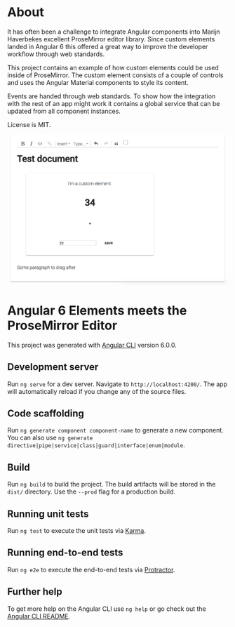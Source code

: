 # About

It has often been a challenge to integrate Angular components into Marijn Haverbekes excellent ProseMirror editor library.
Since custom elements landed in Angular 6 this offered a great way to improve the developer workflow through web standards.

This project contains an example of how custom elements could be used inside of ProseMirror.
The custom element consists of a couple of controls and uses the Angular Material components to style its content.

Events are handed through web standards. To show how the integration with the rest of an app might work it contains a global service that can be updated from all component instances.

License is MIT.

![alt text](screenshot.png "Screenshot")

# Angular 6 Elements meets the ProseMirror Editor

This project was generated with [Angular CLI](https://github.com/angular/angular-cli) version 6.0.0.

## Development server

Run `ng serve` for a dev server. Navigate to `http://localhost:4200/`. The app will automatically reload if you change any of the source files.

## Code scaffolding

Run `ng generate component component-name` to generate a new component. You can also use `ng generate directive|pipe|service|class|guard|interface|enum|module`.

## Build

Run `ng build` to build the project. The build artifacts will be stored in the `dist/` directory. Use the `--prod` flag for a production build.

## Running unit tests

Run `ng test` to execute the unit tests via [Karma](https://karma-runner.github.io).

## Running end-to-end tests

Run `ng e2e` to execute the end-to-end tests via [Protractor](http://www.protractortest.org/).

## Further help

To get more help on the Angular CLI use `ng help` or go check out the [Angular CLI README](https://github.com/angular/angular-cli/blob/master/README.md).
